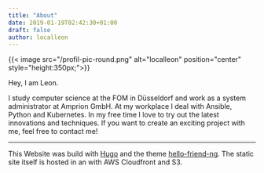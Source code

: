 ```yaml
---
title: "About"
date: 2019-01-19T02:42:30+01:00
draft: false
author: localleon
---
```



{{< image src="/profil-pic-round.png" alt="localleon" position="center" style="height:350px;">}}


Hey, I am Leon. 

I study computer science at the FOM in Düsseldorf and work as a system administrator at Amprion GmbH. At my workplace I deal with Ansible, Python and Kubernetes. In my free time I love to try out the latest innovations and techniques. If you want to create an exciting project with me, feel free to contact me! 


---

This Website was build with [Hugo](https://gohugo.io) and the theme [hello-friend-ng](https://github.com/rhazdon/hugo-theme-hello-friend-ng). The static site itself is hosted in an with AWS Cloudfront and S3.



